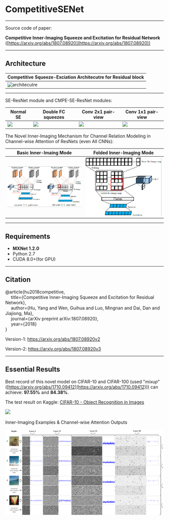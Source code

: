 # CompetitiveSENet
---

Source code of paper: 

   **Competitive Inner-Imaging Squeeze and Excitation for Residual Network** ([https://arxiv.org/abs/1807.08920](https://arxiv.org/abs/1807.08920))


---
## Architecture

|Competitive Squeeze-Exciation Architecutre for Residual block|
|-|
|![architecutre](pictures/architecture.png)|

---

SE-ResNet module and CMPE-SE-ResNet modules:

|Normal SE|Double FC squeezes|Conv 2x1 pair-view|Conv 1x1 pair-view|
|-|-|-|-|
|![](pictures/se_resnet_module.png)|![](pictures/cmpe_se_resnet_double_FC_squeeze.png)|![](pictures/cmpe_se_resnet_conv2x1.png)|![](pictures/cmpe_se_resnet_conv1x1.png)|

The Novel Inner-Imaging Mechanism for Channel Relation Modeling in Channel-wise Attention of ResNets (even All CNNs):

|Basic Inner-Imaing Mode|Folded Inner-Imaging Mode|
|-|-|
|![](pictures/Basic-Inner-Imaging.png)|![](pictures/Folded-Inner-Imaging.png)|

---

## Requirements

- **MXNet 1.2.0**
- Python 2.7
- CUDA 8.0+(for GPU)

---

## Citation

@article{hu2018competitive,  
&emsp;  title={Competitive Inner-Imaging Squeeze and Excitation for Residual Network},  
&emsp;  author={Hu, Yang and Wen, Guihua and Luo, Mingnan and Dai, Dan and Jiajiong, Ma},  
&emsp;  journal={arXiv preprint arXiv:1807.08920},  
&emsp;  year={2018}  
}

Version-1: https://arxiv.org/abs/1807.08920v2

Version-2: https://arxiv.org/abs/1807.08920v3

---

## Essential Results
Best record of this novel model on CIFAR-10 and CIFAR-100 (used "*mixup*" ([https://arxiv.org/abs/1710.09412](https://arxiv.org/abs/1710.09412))) can achieve: **97.55%** and **84.38%**.
 
The test result on Kaggle: [CIFAR-10 - Object Recognition in Images](https://www.kaggle.com/c/cifar-10) 

![](pictures/cifar10_kaggle.png)

Inner-Imaging Examples & Channel-wise Attention Outputs

![](pictures/appendix_a_fig1.png)

